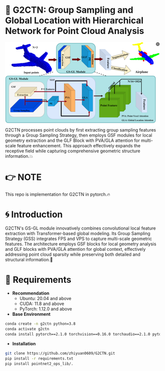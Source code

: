# 📌 G2CTN: Group Sampling and Global Location with Hierarchical Network for Point Cloud Analysis
![](https://github.com/zhiyuan0609/G2CTN/blob/main/figures/G2CTN.png)
G2CTN processes point clouds by first extracting group sampling features through a Group Sampling Strategy, then employs GSF modules for local geometry extraction and the GLF Block with PVA/GLA attention for multi-scale feature enhancement. This approach effectively expands the receptive field while capturing comprehensive geometric structure information.💥
# 👉 NOTE
This repo is implementation for G2CTN in pytorch.🔥
# 🌀 Introduction
G2CTN's GS-GL module innovatively combines convolutional local feature extraction with Transformer-based global modeling. Its Group Sampling Strategy (GSS) integrates FPS and VPS to capture multi-scale geometric features. The architecture employs GSF blocks for local geometry analysis and GLF blocks with PVA/GLA attention for global context, effectively addressing point cloud sparsity while preserving both detailed and structural information.🚀

# 🧩 Requirements 
- **Recommendation**
  - Ubuntu: 20.04 and above
  - CUDA: 11.8 and above
  - PyTorch: 1.12.0 and above
- **Base Environment**
```bash
conda create -n g2ctn python=3.8
conda activate g2ctn
conda install pytorch==2.1.0 torchvision==0.16.0 torchaudio==2.1.0 pytorch-cuda=11.8 -c pytorch -c nvidia
```
- **Installation**
```bash
git clone https://github.com/zhiyuan0609/G2CTN.git
pip install -r requirements.txt
pip install pointnet2_ops_lib/.
